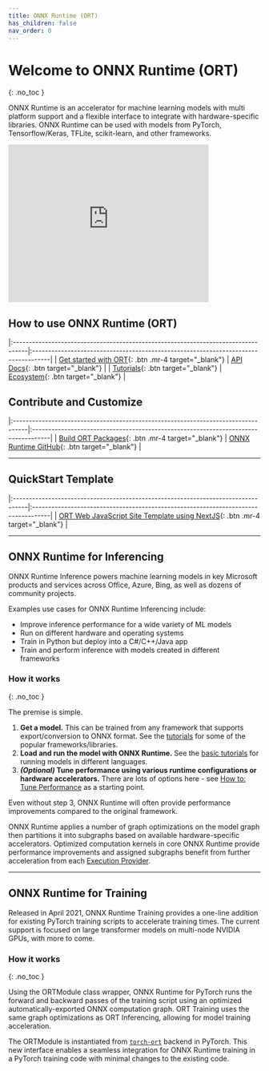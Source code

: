 ```yaml
---
title: ONNX Runtime (ORT)
has_children: false
nav_order: 0
---
```

# Welcome to ONNX Runtime (ORT)
{: .no_toc }

ONNX Runtime is an accelerator for machine learning models with multi platform support and a flexible interface to integrate with hardware-specific libraries. ONNX Runtime can be used with models from PyTorch, Tensorflow/Keras, TFLite, scikit-learn, and other frameworks.

<iframe width="400" height="315" class="table-wrapper py px" src="https://www.youtube.com/embed/qy7X2JGLUC4" title="YouTube video player" frameborder="0" allow="accelerometer; autoplay; clipboard-write; encrypted-media; gyroscope; picture-in-picture" allowfullscreen></iframe>

## How to use ONNX Runtime (ORT)

|:----------------------------------------------------------------------------------|:-----------------------------------------------------------------------------------|
|  <span class="fs-5"> [Get started with ORT](./get-started){: .btn  .mr-4 target="_blank"} </span> |  <span class="fs-5"> [API Docs](./api){: .btn target="_blank"} </span>      |
| <span class="fs-5"> [Tutorials](./tutorials){: .btn target="_blank"} </span>                     |   <span class="fs-5"> [Ecosystem](./ecosystem){: .btn target="_blank"} </span>                          |

## Contribute and Customize

|:----------------------------------------------------------------------------------|:-----------------------------------------------------------------------------------|
|  <span class="fs-5"> [Build ORT Packages](./build){: .btn  .mr-4 target="_blank"} </span>         | <span class="fs-5">[ONNX Runtime GitHub](https://github.com/microsoft/onnxruntime){: .btn target="_blank"} </span>  |


---


## QuickStart Template

|:----------------------------------------------------------------------------------|:-----------------------------------------------------------------------------------|
|  <span class="fs-5"> [ORT Web JavaScript Site Template using NextJS](https://github.com/microsoft/onnxruntime-nextjs-template){: .btn  .mr-4 target="_blank"} </span>         | 


---




## ONNX Runtime for Inferencing

ONNX Runtime Inference powers machine learning models in key Microsoft products and services across Office, Azure, Bing, as well as dozens of community projects.

Examples use cases for ONNX Runtime Inferencing include:

* Improve inference performance for a wide variety of ML models
* Run on different hardware and operating systems
* Train in Python but deploy into a C#/C++/Java app
* Train and perform inference with models created in different frameworks

### How it works
{: .no_toc }

The premise is simple. 
1. **Get a model.** This can be trained from any framework that supports export/conversion to ONNX format. See the [tutorials](./tutorials) for some of the popular frameworks/libraries. 
2. **Load and run the model with ONNX Runtime.** See the [basic tutorials](./tutorials/api-basics) for running models in different languages.
3. ***(Optional)* Tune performance using various runtime configurations or hardware accelerators.** There are lots of options here - see [How to: Tune Performance](./performance/tune-performance.md) as a starting point.

Even without step 3, ONNX Runtime will often provide performance improvements compared to the original framework. 

ONNX Runtime applies a number of graph optimizations on the model graph then partitions it into subgraphs based on available hardware-specific accelerators. Optimized computation kernels in core ONNX Runtime provide performance improvements and assigned subgraphs benefit from further acceleration from each [Execution Provider](./execution-providers).



---

## ONNX Runtime for Training

Released in April 2021, ONNX Runtime Training provides a one-line addition for existing PyTorch training scripts to accelerate training times. The current support is focused on large transformer models on multi-node NVIDIA GPUs, with more to come. 

### How it works
{: .no_toc }

Using the ORTModule class wrapper, ONNX Runtime for PyTorch runs the forward and backward passes of the training script using an optimized automatically-exported ONNX computation graph. ORT Training uses the same graph optimizations as ORT Inferencing, allowing for model training acceleration. 

The ORTModule is instantiated from [`torch-ort`](https://github.com/pytorch/ort) backend in PyTorch. This new interface enables a seamless integration for ONNX Runtime training in a PyTorch training code with minimal changes to the existing code.

